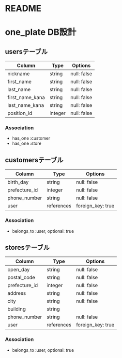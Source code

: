 # README
# one_plate DB設計

## usersテーブル
| Column          | Type       | Options           |
|-----------------|------------|-------------------|
| nickname        | string     | null: false       |
| first_name      | string     | null: false       |
| last_name       | string     | null: false       |
| first_name_kana | string     | null: false       |
| last_name_kana  | string     | null: false       |
| position_id     | integer    | null: false       |

### Association
- has_one :customer
- has_one :store

## customersテーブル
| Column          | Type       | Options           |
|-----------------|------------|-------------------|
| birth_day       | string     | null: false       |
| prefecture_id   | integer    | null: false       |
| phone_number    | string     | null: false       |
| user            | references | foreign_key: true |

### Association
- belongs_to :user, optional: true

## storesテーブル
| Column          | Type       | Options           |
|-----------------|------------|-------------------|
| open_day        | string     | null: false       |
| postal_code     | string     | null: false       |
| prefecture_id   | integer    | null: false       |
| address         | string     | null: false       |
| city            | string     | null: false       |
| building        | string     |                   |
| phone_number    | string     | null: false       |
| user            | references | foreign_key: true |

### Association
- belongs_to :user, optional: true